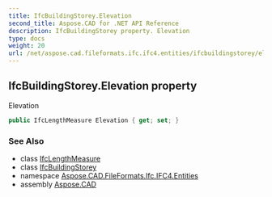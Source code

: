 ```yaml
---
title: IfcBuildingStorey.Elevation
second_title: Aspose.CAD for .NET API Reference
description: IfcBuildingStorey property. Elevation
type: docs
weight: 20
url: /net/aspose.cad.fileformats.ifc.ifc4.entities/ifcbuildingstorey/elevation/
---
```

## IfcBuildingStorey.Elevation property

Elevation

```csharp
public IfcLengthMeasure Elevation { get; set; }
```

### See Also

* class [IfcLengthMeasure](../../../aspose.cad.fileformats.ifc.ifc4.types/ifclengthmeasure/)
* class [IfcBuildingStorey](../)
* namespace [Aspose.CAD.FileFormats.Ifc.IFC4.Entities](../../ifcbuildingstorey/)
* assembly [Aspose.CAD](../../../)


